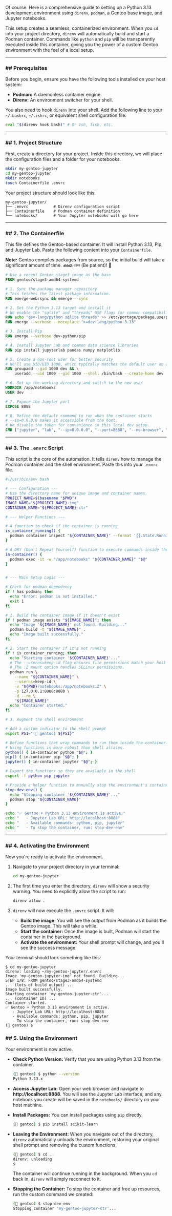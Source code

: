 Of course. Here is a comprehensive guide to setting up a Python 3.13 development environment using `direnv`, `podman`, a Gentoo base image, and Jupyter notebooks.

This setup creates a seamless, containerized environment. When you `cd` into your project directory, `direnv` will automatically build and start a Podman container. Commands like `python` and `pip` will be transparently executed inside this container, giving you the power of a custom Gentoo environment with the feel of a local setup.

---

### \#\# Prerequisites

Before you begin, ensure you have the following tools installed on your host system:

- **Podman:** A daemonless container engine.
- **Direnv:** An environment switcher for your shell.

You also need to hook `direnv` into your shell. Add the following line to your `~/.bashrc`, `~/.zshrc`, or equivalent shell configuration file:

```bash
eval "$(direnv hook bash)" # Or zsh, fish, etc.
```

---

### \#\# 1. Project Structure

First, create a directory for your project. Inside this directory, we will place the configuration files and a folder for your notebooks.

```bash
mkdir my-gentoo-jupyter
cd my-gentoo-jupyter
mkdir notebooks
touch Containerfile .envrc
```

Your project structure should look like this:

```
my-gentoo-jupyter/
├── .envrc           # Direnv configuration script
├── Containerfile    # Podman container definition
└── notebooks/       # Your Jupyter notebooks will go here
```

---

### \#\# 2. The Containerfile

This file defines the Gentoo-based container. It will install Python 3.13, Pip, and Jupyter Lab. Paste the following content into your `Containerfile`.

**Note:** Gentoo compiles packages from source, so the initial build will take a significant amount of time. ക്ഷമ ধরুন (Be patient)\! 🧘

```dockerfile
# Use a recent Gentoo stage3 image as the base
FROM gentoo/stage3-amd64-systemd

# 1. Sync the package manager repository
# This fetches the latest package information.
RUN emerge-webrsync && emerge --sync

# 2. Set the Python 3.13 target and install it
# We enable the "sqlite" and "threads" USE flags for common compatibility.
RUN echo "dev-lang/python sqlite threads" >> /etc/portage/package.use/python
RUN emerge --verbose --noreplace ">=dev-lang/python-3.13"

# 3. Install Pip
RUN emerge --verbose dev-python/pip

# 4. Install Jupyter Lab and common data science libraries
RUN pip install jupyterlab pandas numpy matplotlib

# 5. Create a non-root user for better security
# We'll use UID/GID 1000, which typically matches the default user on a host system.
RUN groupadd --gid 1000 dev && \
    useradd --uid 1000 --gid 1000 --shell /bin/bash --create-home dev

# 6. Set up the working directory and switch to the new user
WORKDIR /app/notebooks
USER dev

# 7. Expose the Jupyter port
EXPOSE 8888

# 8. Define the default command to run when the container starts
# --ip=0.0.0.0 makes it accessible from the host.
# We disable the token for convenience in this local dev setup.
CMD ["jupyter", "lab", "--ip=0.0.0.0", "--port=8888", "--no-browser", "--NotebookApp.token=''"]
```

---

### \#\# 3. The `.envrc` Script

This script is the core of the automation. It tells `direnv` how to manage the Podman container and the shell environment. Paste this into your `.envrc` file.

```bash
#!/usr/bin/env bash

# --- Configuration ---
# Use the directory name for unique image and container names.
PROJECT_NAME=$(basename "$PWD")
IMAGE_NAME="${PROJECT_NAME}-img"
CONTAINER_NAME="${PROJECT_NAME}-ctr"

# --- Helper Functions ---

# A function to check if the container is running
is_container_running() {
  podman container inspect "${CONTAINER_NAME}" --format '{{.State.Running}}' 2>/dev/null | grep -q "true"
}

# A DRY (Don't Repeat Yourself) function to execute commands inside the container
in-container() {
  podman exec -it -w "/app/notebooks" "${CONTAINER_NAME}" "$@"
}


# --- Main Setup Logic ---

# Check for podman dependency
if ! has podman; then
  echo "Error: podman is not installed."
  exit 1
fi

# 1. Build the container image if it doesn't exist
if ! podman image exists "${IMAGE_NAME}"; then
  echo "Image '${IMAGE_NAME}' not found. Building..."
  podman build -t "${IMAGE_NAME}" .
  echo "Image built successfully."
fi

# 2. Start the container if it's not running
if ! is_container_running; then
  echo "Starting container '${CONTAINER_NAME}'..."
  # The --userns=keep-id flag ensures file permissions match your host user.
  # The :Z mount option handles SELinux permissions.
  podman run \
    --name "${CONTAINER_NAME}" \
    --userns=keep-id \
    -v "${PWD}/notebooks:/app/notebooks:Z" \
    -p 127.0.0.1:8888:8888 \
    -d --rm \
    "${IMAGE_NAME}"
  echo "Container started."
fi

# 3. Augment the shell environment

# Add a custom indicator to the shell prompt
export PS1="(🐍 gentoo) ${PS1}"

# Define functions that wrap commands to run them inside the container.
# Using functions is more robust than shell aliases.
python() { in-container python "$@"; }
pip() { in-container pip "$@"; }
jupyter() { in-container jupyter "$@"; }

# Export the functions so they are available in the shell
export -f python pip jupyter

# Provide a helper function to manually stop the environment's container
stop-dev-env() {
  echo "Stopping container '${CONTAINER_NAME}'..."
  podman stop "${CONTAINER_NAME}"
}

echo "✅ Gentoo + Python 3.13 environment is active."
echo "   - Jupyter Lab URL: http://localhost:8888"
echo "   - Available commands: python, pip, jupyter"
echo "   - To stop the container, run: stop-dev-env"
```

---

### \#\# 4. Activating the Environment

Now you're ready to activate the environment.

1.  Navigate to your project directory in your terminal:

    ```bash
    cd my-gentoo-jupyter
    ```

2.  The first time you enter the directory, `direnv` will show a security warning. You need to explicitly allow the script to run:

    ```bash
    direnv allow .
    ```

3.  `direnv` will now execute the `.envrc` script. It will:
    - **Build the image:** You will see the output from Podman as it builds the Gentoo image. This will take a while.
    - **Start the container:** Once the image is built, Podman will start the container in the background.
    - **Activate the environment:** Your shell prompt will change, and you'll see the success message.

Your terminal should look something like this:

```
$ cd my-gentoo-jupyter
direnv: loading ~/my-gentoo-jupyter/.envrc
Image 'my-gentoo-jupyter-img' not found. Building...
STEP 1/8: FROM gentoo/stage3-amd64-systemd
... (lots of build output) ...
Image built successfully.
Starting container 'my-gentoo-jupyter-ctr'...
... (container ID) ...
Container started.
✅ Gentoo + Python 3.13 environment is active.
   - Jupyter Lab URL: http://localhost:8888
   - Available commands: python, pip, jupyter
   - To stop the container, run: stop-dev-env
(🐍 gentoo) $
```

### \#\# 5. Using the Environment

Your environment is now active.

- **Check Python Version:** Verify that you are using Python 3.13 from the container.

  ```bash
  (🐍 gentoo) $ python --version
  Python 3.13.x
  ```

- **Access Jupyter Lab:** Open your web browser and navigate to **http://localhost:8888**. You will see the Jupyter Lab interface, and any notebook you create will be saved in the `notebooks/` directory on your host machine.

- **Install Packages:** You can install packages using `pip` directly.

  ```bash
  (🐍 gentoo) $ pip install scikit-learn
  ```

- **Leaving the Environment:** When you navigate out of the directory, `direnv` automatically unloads the environment, restoring your original shell prompt and removing the custom functions.

  ```bash
  (🐍 gentoo) $ cd ..
  direnv: unloading
  $
  ```

  The container will continue running in the background. When you `cd` back in, `direnv` will simply reconnect to it.

- **Stopping the Container:** To stop the container and free up resources, run the custom command we created:

  ```bash
  (🐍 gentoo) $ stop-dev-env
  Stopping container 'my-gentoo-jupyter-ctr'...
  ```
